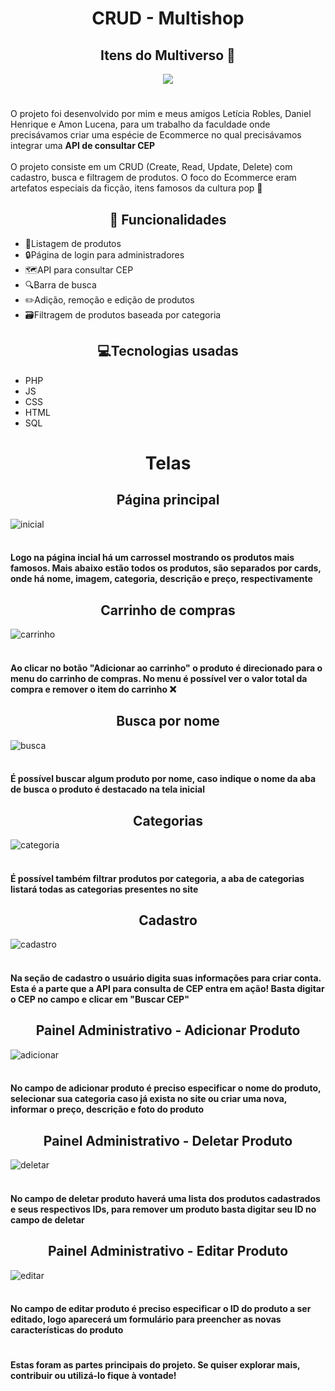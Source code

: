 <h1 align="center">CRUD - Multishop</h1>
<h2 align="center">Itens do Multiverso 💫</h2>
<p align="center">
<img src="http://img.shields.io/static/v1?label=STATUS&message=FINALIZADO&color=191970&style=for-the-badge"/>
</p>
<h1></h1>
O projeto foi desenvolvido por mim e meus amigos Letícia Robles, Daniel Henrique e Amon Lucena, para um trabalho da faculdade onde precisávamos criar uma espécie de Ecommerce no qual precisávamos integrar uma <b>API de consultar CEP</b>
<br><br>
O projeto consiste em um CRUD (Create, Read, Update, Delete) com cadastro, busca e filtragem de produtos. O foco do Ecommerce eram artefatos especiais da ficção, itens famosos da cultura pop 🎥

<h2 align="center">🧰 Funcionalidades</h2>
<ul>
  <li>📝Listagem de produtos</li>
  <li>🔒Página de login para administradores</li>
  <li>🗺️API para consultar CEP</li>
  <li>🔍Barra de busca</li>
  <li>✏️Adição, remoção e edição de produtos</li>
  <li>🗃️Filtragem de produtos baseada por categoria</li>
</ul>
<h2 align="center">💻Tecnologias usadas</h2>
<ul>
  <li>PHP</li>
  <li>JS</li>
  <li>CSS</li>
  <li>HTML</li>
  <li>SQL</li>
</ul>

<h1 align="center">Telas</h1>

<h2 align="center">Página principal</h2>

![inicial](https://github.com/user-attachments/assets/a1f7757d-76e4-4b95-a9ef-45922af4c3ff)
<br><br>
<h4>Logo na página incial há um carrossel mostrando os produtos mais famosos. Mais abaixo estão todos os produtos, são separados por cards, onde há nome, imagem, categoria, descrição e preço, respectivamente</h4>

<h2 align="center">Carrinho de compras</h2>

![carrinho](https://github.com/user-attachments/assets/c8b1752c-f065-406b-9f74-cebcdafb74e5)
<br><br>
<h4>Ao clicar no botão "Adicionar ao carrinho" o produto é direcionado para o menu do carrinho de compras. No menu é possível ver o valor total da compra e remover o item do carrinho ❌</h4>

<h2 align="center">Busca por nome</h2>

![busca](https://github.com/user-attachments/assets/a9911179-4ca9-48bd-bb4b-e24632e8a122)
<br><br>
<h4>É possível buscar algum produto por nome, caso indique o nome da aba de busca o produto é destacado na tela inicial</h4>

<h2 align="center">Categorias</h2>

![categoria](https://github.com/user-attachments/assets/44ab9135-2e59-45c6-9c31-059a138fac80)
<br><br>
<h4>É possível também filtrar produtos por categoria, a aba de categorias listará todas as categorias presentes no site</h4>

<h2 align="center">Cadastro</h2>

![cadastro](https://github.com/user-attachments/assets/7a2d16f3-cd97-4297-a081-2cd11370e33d)
<br><br>
<h4>Na seção de cadastro o usuário digita suas informações para criar conta. Esta é a parte que a API para consulta de CEP entra em ação! Basta digitar o CEP no campo e clicar em "Buscar CEP"</h4>

<h2 align="center">Painel Administrativo - Adicionar Produto</h2>

![adicionar](https://github.com/user-attachments/assets/4ad4a71e-e7fa-4936-98f0-8e282ff54370)
<br><br>
<h4>No campo de adicionar produto é preciso especificar o nome do produto, selecionar sua categoria caso já exista no site ou criar uma nova, informar o preço, descrição e foto do produto</h4>

<h2 align="center">Painel Administrativo - Deletar Produto</h2>

![deletar](https://github.com/user-attachments/assets/9a617b72-c22c-48f9-92d1-2abc9a967158)
<br><br>
<h4>No campo de deletar produto haverá uma lista dos produtos cadastrados e seus respectivos IDs, para remover um produto basta digitar seu ID no campo de deletar</h4>

<h2 align="center">Painel Administrativo - Editar Produto</h2>

![editar](https://github.com/user-attachments/assets/6283eb1e-7986-4e5c-98ad-a7cf6d6d754e)
<br><br>
<h4>No campo de editar produto é preciso especificar o ID do produto a ser editado, logo aparecerá um formulário para preencher as novas características do produto</h4>

<h1></h1>

<h4>Estas foram as partes principais do projeto. Se quiser explorar mais, contribuir ou utilizá-lo fique à vontade!</h4>
